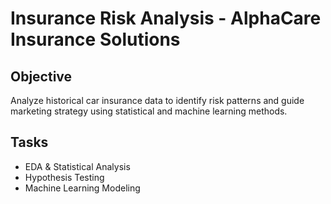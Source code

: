 # Insurance Risk Analysis - AlphaCare Insurance Solutions

## Objective

Analyze historical car insurance data to identify risk patterns and guide marketing strategy using statistical and machine learning methods.

## Tasks

- EDA & Statistical Analysis
- Hypothesis Testing
- Machine Learning Modeling
